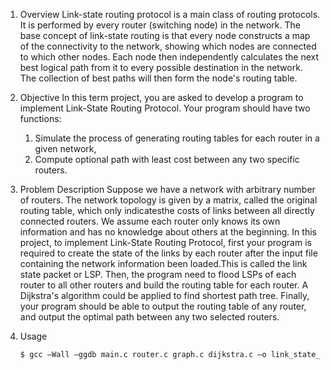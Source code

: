 1. Overview
	Link-state routing protocol is a main class of routing protocols. It is performed by every router (switching node) in the network. The base concept of link-state routing is that every node constructs a map of the connectivity to the network, showing which nodes are connected to which other nodes. Each node then independently calculates the next best logical path from it to every possible destination in the network. The collection of best paths will then form the node's routing table.

2. Objective
	In this term project, you are asked to develop a program to implement Link-State Routing Protocol. Your program should have two functions:
	1) Simulate the process of generating routing tables for each router in a given network,
	2) Compute optional path with least cost between any two specific routers.

3. Problem Description
	Suppose we have a network with arbitrary number of routers. The network topology is given by a matrix, called the original routing table, which only indicatesthe costs of links between all directly connected routers. We assume each router only knows its own information and has no knowledge about others at the beginning.
	In this project, to implement Link-State Routing Protocol, first your program is required to create the state of the links by each router after the input file containing the network information been loaded.This is called the link state packet or LSP. Then, the program need to flood LSPs of each router to all other routers and build the routing table for each router. A Dijkstra's algorithm could be applied to find shortest path tree. Finally, your program should be able to output the routing table of any router, and output the optimal path between any two selected routers.

4. Usage
	```sh
	$ gcc –Wall –ggdb main.c router.c graph.c dijkstra.c –o link_state_routing 
	```
	

